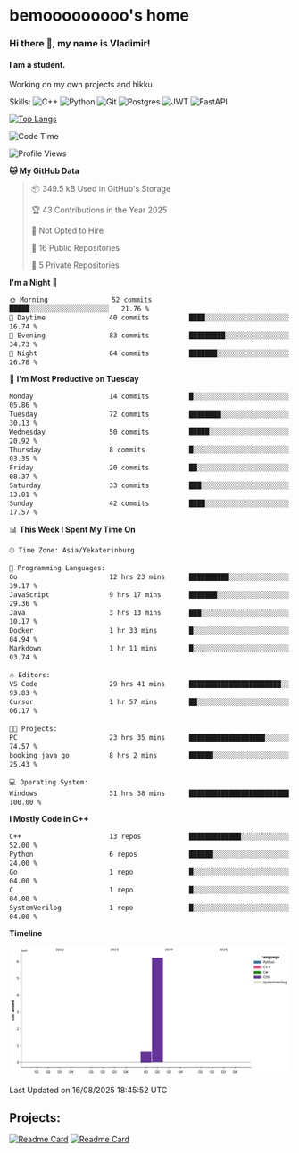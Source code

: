 # bemooooooooo's home
### Hi there 👋, my name is Vladimir!
#### I am a student.
Working on my own projects and hikku.

Skills: ![C++](https://img.shields.io/badge/c++-%2300599C.svg?style=for-the-badge&logo=c%2B%2B&logoColor=white) ![Python](https://img.shields.io/badge/python-3670A0?style=for-the-badge&logo=python&logoColor=ffdd54) ![Git](https://img.shields.io/badge/git-%23F05033.svg?style=for-the-badge&logo=git&logoColor=white) ![Postgres](https://img.shields.io/badge/postgres-%23316192.svg?style=for-the-badge&logo=postgresql&logoColor=white) ![JWT](https://img.shields.io/badge/JWT-black?style=for-the-badge&logo=JSON%20web%20tokens) ![FastAPI](https://img.shields.io/badge/FastAPI-005571?style=for-the-badge&logo=fastapi)
<!--![GitHub streak stats](https://streak-stats.demolab.com/?user=bemooooooooo)-->

[![Top Langs](https://github-readme-stats.vercel.app/api/top-langs/?username=bemooooooooo)](https://github.com/anuraghazra/github-readme-stats)

<!--START_SECTION:waka-->
![Code Time](http://img.shields.io/badge/Code%20Time-78%20hrs%205%20mins-blue)

![Profile Views](http://img.shields.io/badge/Profile%20Views-0-blue)

**🐱 My GitHub Data** 

> 📦 349.5 kB Used in GitHub's Storage 
 > 
> 🏆 43 Contributions in the Year 2025
 > 
> 🚫 Not Opted to Hire
 > 
> 📜 16 Public Repositories 
 > 
> 🔑 5 Private Repositories 
 > 
**I'm a Night 🦉** 

```text
🌞 Morning                52 commits          █████░░░░░░░░░░░░░░░░░░░░   21.76 % 
🌆 Daytime                40 commits          ████░░░░░░░░░░░░░░░░░░░░░   16.74 % 
🌃 Evening                83 commits          █████████░░░░░░░░░░░░░░░░   34.73 % 
🌙 Night                  64 commits          ███████░░░░░░░░░░░░░░░░░░   26.78 % 
```
📅 **I'm Most Productive on Tuesday** 

```text
Monday                   14 commits          █░░░░░░░░░░░░░░░░░░░░░░░░   05.86 % 
Tuesday                  72 commits          ████████░░░░░░░░░░░░░░░░░   30.13 % 
Wednesday                50 commits          █████░░░░░░░░░░░░░░░░░░░░   20.92 % 
Thursday                 8 commits           █░░░░░░░░░░░░░░░░░░░░░░░░   03.35 % 
Friday                   20 commits          ██░░░░░░░░░░░░░░░░░░░░░░░   08.37 % 
Saturday                 33 commits          ███░░░░░░░░░░░░░░░░░░░░░░   13.81 % 
Sunday                   42 commits          ████░░░░░░░░░░░░░░░░░░░░░   17.57 % 
```


📊 **This Week I Spent My Time On** 

```text
🕑︎ Time Zone: Asia/Yekaterinburg

💬 Programming Languages: 
Go                       12 hrs 23 mins      ██████████░░░░░░░░░░░░░░░   39.17 % 
JavaScript               9 hrs 17 mins       ███████░░░░░░░░░░░░░░░░░░   29.36 % 
Java                     3 hrs 13 mins       ███░░░░░░░░░░░░░░░░░░░░░░   10.17 % 
Docker                   1 hr 33 mins        █░░░░░░░░░░░░░░░░░░░░░░░░   04.94 % 
Markdown                 1 hr 11 mins        █░░░░░░░░░░░░░░░░░░░░░░░░   03.74 % 

🔥 Editors: 
VS Code                  29 hrs 41 mins      ███████████████████████░░   93.83 % 
Cursor                   1 hr 57 mins        ██░░░░░░░░░░░░░░░░░░░░░░░   06.17 % 

🐱‍💻 Projects: 
PC                       23 hrs 35 mins      ███████████████████░░░░░░   74.57 % 
booking_java_go          8 hrs 2 mins        ██████░░░░░░░░░░░░░░░░░░░   25.43 % 

💻 Operating System: 
Windows                  31 hrs 38 mins      █████████████████████████   100.00 % 
```

**I Mostly Code in C++** 

```text
C++                      13 repos            █████████████░░░░░░░░░░░░   52.00 % 
Python                   6 repos             ██████░░░░░░░░░░░░░░░░░░░   24.00 % 
Go                       1 repo              █░░░░░░░░░░░░░░░░░░░░░░░░   04.00 % 
C                        1 repo              █░░░░░░░░░░░░░░░░░░░░░░░░   04.00 % 
SystemVerilog            1 repo              █░░░░░░░░░░░░░░░░░░░░░░░░   04.00 % 
```



**Timeline**

![Lines of Code chart](https://raw.githubusercontent.com/bemooooooooo/bemooooooooo/main/assets/bar_graph.png)


 Last Updated on 16/08/2025 18:45:52 UTC
<!--END_SECTION:waka-->

## Projects:
[![Readme Card](https://github-readme-stats.vercel.app/api/pin/?username=bemooooooooo&repo=Gui-for-DataBase)](https://github.com/bemooooooooo/Gui-for-DataBase) [![Readme Card](https://github-readme-stats.vercel.app/api/pin/?username=bemooooooooo&repo=FileService)](https://github.com/bemooooooooo/FileService)
